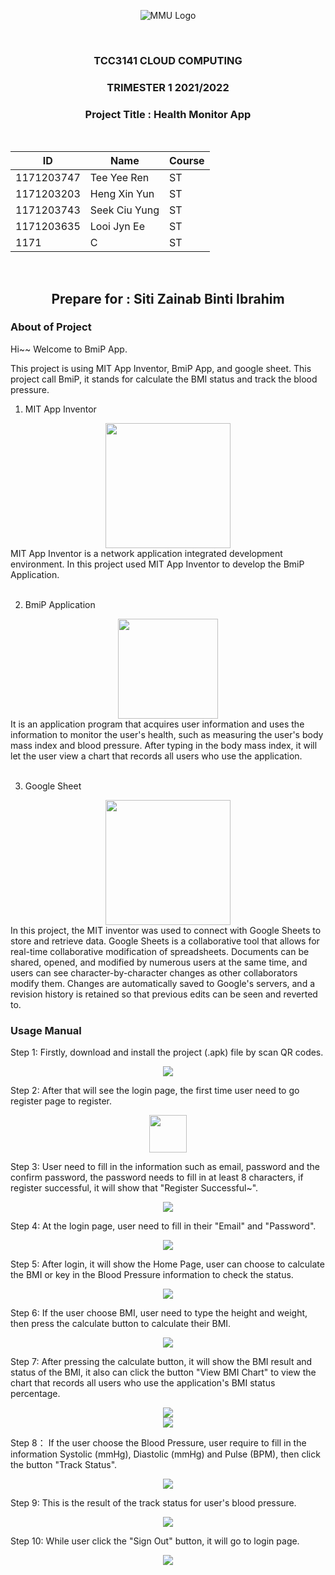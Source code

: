 <div align="center">

![MMU Logo](https://www.studymalaysiainfo.com/wp-content/uploads/2016/02/MMU-Logo.png)

<br>

### TCC3141 CLOUD COMPUTING ###
### TRIMESTER 1 2021/2022 ###
### Project Title : Health Monitor App ###

<br>
    
| ID  | Name | Course |
| ------------- | ------------- | ------------- |
| 1171203747  | Tee Yee Ren  | ST  |
| 1171203203  | Heng Xin Yun  | ST  |
| 1171203743  | Seek Ciu Yung  | ST  |
| 1171203635  | Looi Jyn Ee  | ST  |
| 1171  | C  | ST  |
    
<br>

## Prepare for : Siti Zainab Binti Ibrahim ##

</div>

<div style="page-break-after: always;"></div>


### About of Project ###
Hi~~ Welcome to BmiP App.  

This project is using MIT App Inventor, BmiP App, and google sheet. This project call BmiP, it stands for calculate the BMI status and track the blood pressure.
1. MIT App Inventor  
<div align="center"><img src="http://appinventor.mit.edu/explore/sites/explore.appinventor.mit.edu/files/blog/ai-bee-horiz.png" width=200></div>
MIT App Inventor is a network application integrated development environment. In this project used MIT App Inventor to develop the BmiP Application.  
<br><br>
  
  
2. BmiP Application  
<div align="center"><img src="image/logo.png" width=160></div>
It is an application program that acquires user information and uses the information to monitor the user's health, such as measuring the user's body mass index and blood pressure. After typing in the body mass index, it will let the user view a chart that records all users who use the application.  
<br><br> 


3. Google Sheet  
<div align="center"><img src="https://www.nicepng.com/png/detail/335-3352801_google-sheets-logo-google-sheets-logo-png.png" width=200></div>
In this project, the MIT inventor was used to connect with Google Sheets to store and retrieve data. Google Sheets is a collaborative tool that allows for real-time collaborative modification of spreadsheets. Documents can be shared, opened, and modified by numerous users at the same time, and users can see character-by-character changes as other collaborators modify them. Changes are automatically saved to Google's servers, and a revision history is retained so that previous edits can be seen and reverted to.

<div style="page-break-after: always;"></div>


### Usage Manual ###
Step 1: Firstly, download and install the project (.apk) file by scan QR codes. 
<div align="center"><img src="./image/downloadApp.PNG"></div>  

Step 2: After that will see the login page, the first time user need to go register page to register.  
<div align="center"><img src="./image/login.jpeg" width=60></div> 

Step 3: User need to fill in the information such as email, password and the confirm password, the password needs to fill in at least 8 characters, if register successful, it will show that "Register Successful~".  
<div align="center"><img src="./image/register after.jpeg"></div> 

Step 4: At the login page, user need to fill in their "Email" and "Password".  
<div align="center"><img src="./image/loginafter.jpeg"></div> 

Step 5: After login, it will show the Home Page, user can choose to calculate the BMI or key in the Blood Pressure information to check the status.  
<div align="center"><img src="./image/homepage.jpeg"></div> 

Step 6: If the user choose BMI, user need to type the height and weight, then press the calculate button to calculate their BMI.  
<div align="center"><img src="./image/bmi.jpeg"></div> 

Step 7: After pressing the calculate button, it will show the BMI result and status of the BMI, it also can click the button "View BMI Chart" to view the chart that records all users who use the application's BMI status percentage.  
<div align="center"><img src="./image/bmiResult.jpeg"></div>  
<div align="center"><img src="./image/bmichart.jpeg"></div> 

Step 8： If the user choose the Blood Pressure, user require to fill in the information Systolic (mmHg), Diastolic (mmHg) and Pulse (BPM), then click the button "Track Status". 
<div align="center"><img src="./image/bloodPressure.jpeg"></div>  

Step 9: This is the result of the track status for user's blood pressure.  
<div align="center"><img src="./image/bloodPressureResult.jpeg"></div> 

Step 10: While user click the "Sign Out" button, it will go to login page.  
<div align="center"><img src="./image/signOut.jpg"></div> 
